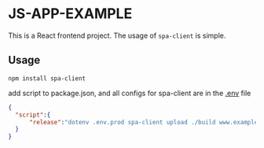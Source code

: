 # JS-APP-EXAMPLE
This is a React frontend project. The usage of `spa-client` is simple.

## Usage
```shell
npm install spa-client
```
add script to package.json, and all configs for spa-client are in the [.env](.env) file

```json
{
  "script":{
      "release":"dotenv .env.prod spa-client upload ./build www.example.com && spa-client release www.baidu.com"
  }
}
```
